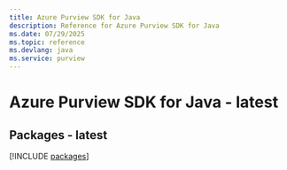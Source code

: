 ```yaml
---
title: Azure Purview SDK for Java
description: Reference for Azure Purview SDK for Java
ms.date: 07/29/2025
ms.topic: reference
ms.devlang: java
ms.service: purview
---
```

# Azure Purview SDK for Java - latest
## Packages - latest
[!INCLUDE [packages](purview-index.md)]